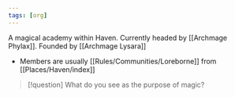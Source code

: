 ```yaml
---
tags: [org]
---
```


A magical academy within Haven. 
Currently headed by [[Archmage Phylax]].
Founded by [[Archmage Lysara]]

- Members are usually [[Rules/Communities/Loreborne]] from [[Places/Haven/index]] 
> [!question] What do you see as the purpose of magic?
